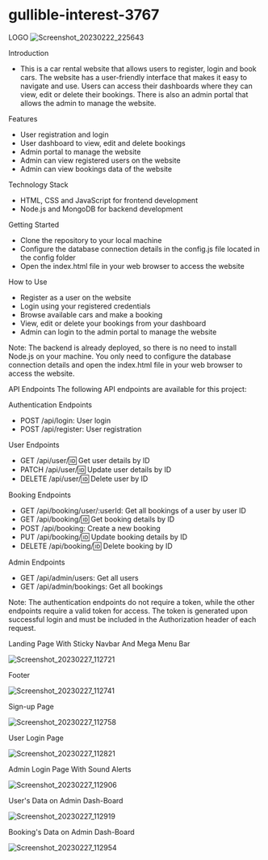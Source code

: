 # gullible-interest-3767

LOGO
![Screenshot_20230222_225643](https://user-images.githubusercontent.com/114407593/221496023-2d15b005-64eb-4160-b228-386b09e7091d.png)


Introduction
- This is a car rental website that allows users to register, login and book cars. The website has a user-friendly interface that makes it easy to navigate and use. Users can access their dashboards where they can view, edit or delete their bookings. There is also an admin portal that allows the admin to manage the website.

Features
- User registration and login
- User dashboard to view, edit and delete bookings
- Admin portal to manage the website
- Admin can view registered users on the website
- Admin can view bookings data of the website

Technology Stack
- HTML, CSS and JavaScript for frontend development
- Node.js and MongoDB for backend development

Getting Started
- Clone the repository to your local machine
- Configure the database connection details in the config.js file located in the config folder
- Open the index.html file in your web browser to access the website

How to Use
- Register as a user on the website
- Login using your registered credentials
- Browse available cars and make a booking
- View, edit or delete your bookings from your dashboard
- Admin can login to the admin portal to manage the website

Note: The backend is already deployed, so there is no need to install Node.js on your machine. You only need to configure the database connection details and open the index.html file in your web browser to access the website.


API Endpoints
The following API endpoints are available for this project:

Authentication Endpoints
- POST /api/login: User login
- POST /api/register: User registration

User Endpoints
- GET /api/user/:id: Get user details by ID
- PATCH /api/user/:id: Update user details by ID
- DELETE /api/user/:id: Delete user by ID

Booking Endpoints
- GET /api/booking/user/:userId: Get all bookings of a user by user ID
- GET /api/booking/:id: Get booking details by ID
- POST /api/booking: Create a new booking
- PUT /api/booking/:id: Update booking details by ID
- DELETE /api/booking/:id: Delete booking by ID

Admin Endpoints
- GET /api/admin/users: Get all users
- GET /api/admin/bookings: Get all bookings

Note: The authentication endpoints do not require a token, while the other endpoints require a valid token for access. The token is generated upon successful login and must be included in the Authorization header of each request.

Landing Page With Sticky Navbar And Mega Menu Bar

![Screenshot_20230227_112721](https://user-images.githubusercontent.com/114407593/221486636-2efad9e2-2efc-464a-b9e0-0a8c0e4025b5.png)

Footer

![Screenshot_20230227_112741](https://user-images.githubusercontent.com/114407593/221486745-879fd4c8-b203-4851-b135-baf18f16b22c.png)

Sign-up Page

![Screenshot_20230227_112758](https://user-images.githubusercontent.com/114407593/221486830-74814ffb-665c-41da-9a56-57fcb5fd4521.png)

User Login Page

![Screenshot_20230227_112821](https://user-images.githubusercontent.com/114407593/221486887-b6945d6d-3ae2-476e-9281-3230585932a8.png)

Admin Login Page With Sound Alerts

![Screenshot_20230227_112906](https://user-images.githubusercontent.com/114407593/221486950-e1345eaf-fe19-4e47-a052-4aa505189f9e.png)

User's Data on Admin Dash-Board

![Screenshot_20230227_112919](https://user-images.githubusercontent.com/114407593/221486977-91677b1f-89bb-4685-b460-71612f5b3766.png)

Booking's Data on Admin Dash-Board

![Screenshot_20230227_112954](https://user-images.githubusercontent.com/114407593/221487050-f5d94a20-5135-4f92-9fac-abc58f5923d0.png)
